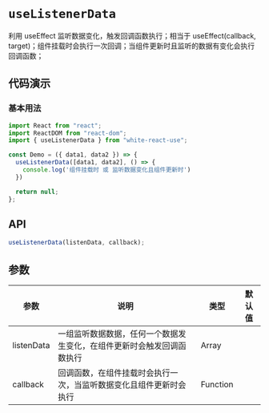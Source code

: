# `useListenerData`

利用 useEffect 监听数据变化，触发回调函数执行；相当于 useEffect(callback, target)；组件挂载时会执行一次回调；当组件更新时且监听的数据有变化会执行回调函数；

## 代码演示

### 基本用法

```jsx
import React from "react";
import ReactDOM from "react-dom";
import { useListenerData } from "white-react-use";

const Demo = ({ data1, data2 }) => {
  useListenerData([data1, data2], () => {
    console.log('组件挂载时 或 监听数据变化且组件更新时')
  })

  return null;
};
```

## API

```jsx
useListenerData(listenData, callback);
```

## 参数

| 参数 | 说明 | 类型 | 默认值 |
| --- | --- | --- | --- |
| listenData | 一组监听数据数据，任何一个数据发生变化，在组件更新时会触发回调函数执行 | Array |  |
| callback | 回调函数，在组件挂载时会执行一次，当监听数据变化且组件更新时会执行 | Function |  |


[img-demo]: https://img.shields.io/badge/demo-%20%20%20%F0%9F%9A%80-green.svg
